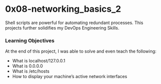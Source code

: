 # 0x08-networking_basics_2

Shell scripts are powerful for automating redundant processes.
This projects further solidifies my DevOps Engineering Skills.

### Learning Objectives

At the end of this project, I was able to solve and even teach the following:

- What is localhost/127.0.0.1
- What is 0.0.0.0
- What is /etc/hosts
- How to display your machine’s active network interfaces
